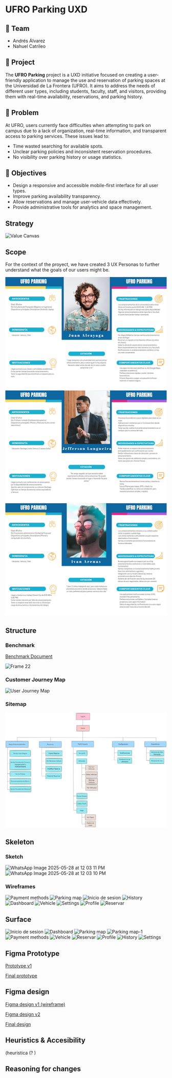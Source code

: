 # UFRO Parking UXD

## 👥 Team

- Andrés Álvarez
- Nahuel Catrileo

## 📱 Project

The **UFRO Parking** project is a UXD initiative focused on creating a user-friendly application to manage the use and reservation of parking spaces at the Universidad de La Frontera (UFRO). It aims to address the needs of different user types, including students, faculty, staff, and visitors, providing them with real-time availability, reservations, and parking history.

## 📌 Problem

At UFRO, users currently face difficulties when attempting to park on campus due to a lack of organization, real-time information, and transparent access to parking services. These issues lead to:

- Time wasted searching for available spots.
- Unclear parking policies and inconsistent reservation procedures.
- No visibility over parking history or usage statistics.

## 🎯 Objectives

- Design a responsive and accessible mobile-first interface for all user types.
- Improve parking availability transparency.
- Allow reservations and manage user-vehicle data effectively.
- Provide administrative tools for analytics and space management.

## Strategy
![Value Canvas](https://github.com/user-attachments/assets/9d1c3ce4-8adb-4c47-8a41-b6571ea13d40)

## Scope
For the context of the proyect, we have created 3 UX Personas to further understand what the goals of our users might be.

![UX Persona 1](https://github.com/andres-alvarez19/estacionamiento-ufro/blob/main/UX%20personas/UXPersona1.jpg)
![UX Persona 2](https://github.com/andres-alvarez19/estacionamiento-ufro/blob/main/UX%20personas/UXPersona2.jpg)
![UX Persona 3](https://github.com/andres-alvarez19/estacionamiento-ufro/blob/main/UX%20personas/UXPersona3.jpg)

## Structure
### Benchmark
[Benchmark Document](https://github.com/andres-alvarez19/estacionamiento-ufro/blob/main/Brenchmark/Benchmark.md)

![Frame 22](https://github.com/user-attachments/assets/a602574e-b675-46a7-af9e-30522da95b01)

### Customer Journey Map

![User Journey Map](https://github.com/user-attachments/assets/9f7dc0d7-eec3-4391-967c-e1fa07ad560c)

### Sitemap

![Sitemap](https://github.com/andres-alvarez19/estacionamiento-ufro/blob/main/deliverables/Sitemap.png)

## Skeleton

### Sketch
![WhatsApp Image 2025-05-28 at 12 03 11 PM](https://github.com/user-attachments/assets/6e1a42fa-2c1d-41b7-b12f-ef04cdcfc03d)
![WhatsApp Image 2025-05-28 at 12 03 10 PM](https://github.com/user-attachments/assets/ae7f9a0c-bd08-4a29-9c7f-9acd82fef59b)

### Wireframes

![Payment methods](https://github.com/user-attachments/assets/8ed9ae9d-a041-42e9-93d0-3eeffb510863)
![Parking map](https://github.com/user-attachments/assets/626fc217-12d2-49cc-b4fc-64a2508a23b3)
![Inicio de sesion](https://github.com/user-attachments/assets/d88ec4df-76f9-4b34-b694-952f355c5c63)
![History](https://github.com/user-attachments/assets/2652463a-97d0-4b5c-a783-894410bc5883)
![Dashboard](https://github.com/user-attachments/assets/223ea867-1b63-49f3-9014-fdcab1cf1aa0)
![Vehicle](https://github.com/user-attachments/assets/8e57d150-d6a4-4c98-a2d1-25823a88c0a6)
![Settings](https://github.com/user-attachments/assets/0ff23741-f675-41ae-9a49-2c5581d0f8a3)
![Profile](https://github.com/user-attachments/assets/f8a8e800-3695-4c65-a66f-f17079d8579b)
![Reservar](https://github.com/user-attachments/assets/265585d4-a87a-43bb-930c-31511f301a88)


## Surface

![Inicio de sesion](https://github.com/user-attachments/assets/a114958b-136f-4550-b575-cc21c53e3888)
![Dashboard](https://github.com/user-attachments/assets/af8be620-8add-40de-977e-d7709738204a)
![Parking map](https://github.com/user-attachments/assets/2a9b15ce-ceeb-45aa-8f15-f94878e75941)
![Parking map-1](https://github.com/user-attachments/assets/6e73e4e9-0a3a-40c9-a40a-e97c014da579)
![Payment methods](https://github.com/user-attachments/assets/56204b84-d87d-478c-b7af-a2ca93ff0c0b)
![Vehicle](https://github.com/user-attachments/assets/344bc3e3-a5b7-4a66-999e-8d9f353f8a4c)
![Reservar](https://github.com/user-attachments/assets/4f380db1-4388-487c-b628-7e9993f20519)
![Profile](https://github.com/user-attachments/assets/fe3ebd4b-5952-4987-b399-f60a660631a4)
![History](https://github.com/user-attachments/assets/3b856b46-7937-4ca0-82fa-28aa16f9a913)
![Settings](https://github.com/user-attachments/assets/e6e03a6b-2ea1-4942-ab08-f5deb525eb9a)

## Figma Prototype

[Prototype v1](https://www.figma.com/proto/dDiHP3pFwrYQTXsImSc0D3/Estacionamiento--Copia-?t=3KfREQraM2P2nw9D-0&scaling=scale-down&content-scaling=fixed&page-id=0%3A1&node-id=1-2&starting-point-node-id=1%3A2)

[Final prototype](https://www.figma.com/proto/cnUjrah5jbOEpTv6TfGex0/Estacionamiento?node-id=1-2&p=f&t=erOYt2RysL5ffHaq-0&scaling=scale-down&content-scaling=fixed&page-id=0%3A1&starting-point-node-id=1%3A2)

## Figma design

[Figma design v1 (wireframe)](https://www.figma.com/design/9MYECD2RUertoHZJaU0aHO/Estacionamiento--Copia-?t=SuIYPc0TQyv1yyYb-0)

[Figma design v2](https://www.figma.com/design/dDiHP3pFwrYQTXsImSc0D3/Estacionamiento--Copia-?t=3KfREQraM2P2nw9D-0)

[Final design](https://www.figma.com/design/cnUjrah5jbOEpTv6TfGex0/Estacionamiento?node-id=0-1&p=f&t=erOYt2RysL5ffHaq-0)


## Heuristics & Accesibility
(heuristica (? )

## Reasoning for changes


